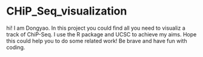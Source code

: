 # CHiP_Seq_visualization

hi! I am Dongyao. In this project you could find all you need to visualiz a track of ChiP-Seq. I use the R package and UCSC to achieve my aims. Hope this could help you to do some related work! Be brave and have fun with coding. 
